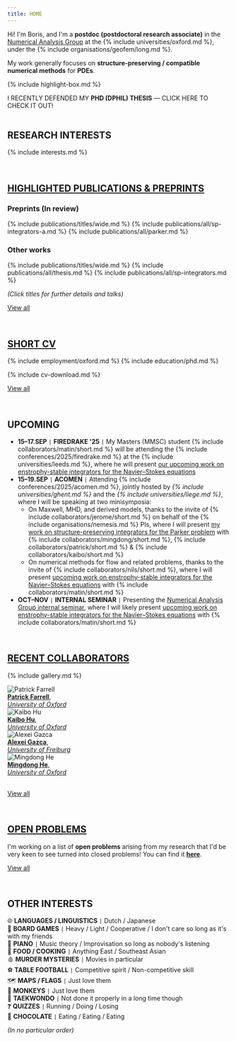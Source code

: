 ```yaml
---
title: HOME
---
```


Hi!
I'm Boris, and I'm a **postdoc (postdoctoral research associate)** in the [Numerical Analysis Group](https://www.maths.ox.ac.uk/groups/numerical-analysis/) at the {% include universities/oxford.md %}, under the {% include organisations/geofem/long.md %}.

My work generally focuses on **structure-preserving / compatible numerical methods** for **PDEs**.

{% include highlight-box.md %}
<div class="highlight-box" onclick="window.location.href='/assets/pdf/thesis.pdf';">
    I RECENTLY DEFENDED MY <b>PHD (DPHIL) THESIS</b> — CLICK HERE TO CHECK IT OUT!
</div>

<!-- <div style="background: repeating-linear-gradient(135deg, #B3532A, #B3532A 10px, #9d4925 10px, #9d4925 20px); color: #FBF6E5; padding: 20px; text-align: center; width: 80%; margin: 0 auto; border-radius: 10px;"><b>
    I'm also currently on the postdoc job market!
</b></div> -->

<br>

## RESEARCH INTERESTS

{% include interests.md %}

<br>

## [HIGHLIGHTED PUBLICATIONS & PREPRINTS](/publications/)

### Preprints (In review)

{% include publications/titles/wide.md %}
{% include publications/all/sp-integrators-a.md %}
{% include publications/all/parker.md %}

### Other works

{% include publications/titles/wide.md %}
{% include publications/all/thesis.md %}
{% include publications/all/sp-integrators.md %}

*(Click titles for further details and talks)*

[View all](/publications/)

<br>

## [SHORT CV](/cv/)

{% include employment/oxford.md %}
{% include education/phd.md %}

{% include cv-download.md %}

[View all](/cv/)

<br>

## UPCOMING

<!-- ### 2025 -->
- **15–17.SEP** <code>&#124;</code> **FIREDRAKE '25** <code>&#124;</code> My Masters (MMSC) student {% include collaborators/matin/short.md %} will be attending the {% include conferences/2025/firedrake.md %} at the {% include universities/leeds.md %}, where he will present [our upcoming work on enstrophy-stable integrators for the Navier–Stokes equations](/publications/enstrophy/)
- **15–19.SEP** <code>&#124;</code> **ACOMEN** <code>&#124;</code> Attending {% include conferences/2025/acomen.md %}, jointly hosted by *{% include universities/ghent.md %}* and the *{% include universities/liege.md %}*, where I will be speaking at two minisymposia:
  - On Maxwell, MHD, and derived models, thanks to the invite of {% include collaborators/jerome/short.md %} on behalf of the {% include organisations/nemesis.md %} PIs, where I will present [my work on structure-preserving integrators for the Parker problem](/publications/parker/) with {% include collaborators/mingdong/short.md %}, {% include collaborators/patrick/short.md %} & {% include collaborators/kaibo/short.md %}
  - On numerical methods for flow and related problems, thanks to the invite of {% include collaborators/nils/short.md %}, where I will present [upcoming work on enstrophy-stable integrators for the Navier–Stokes equations](/publications/enstrophy/) with {% include collaborators/matin/short.md %}
- **OCT–NOV** <code>&#124;</code> **INTERNAL SEMINAR** <code>&#124;</code> Presenting the [Numerical Analysis Group internal seminar](https://www.maths.ox.ac.uk/events/list/670), where I will likely present [upcoming work on enstrophy-stable integrators for the Navier–Stokes equations](/publications/enstrophy/) with {% include collaborators/matin/short.md %}

<!-- *(\*provisional)* -->

<br>

## [RECENT COLLABORATORS](/collaborators/)

{% include gallery.md %}

<div class="gallery">
    <div class="gallery-item">
        <img src="{{ '/assets/img/collaborators/patrick.jpg' | relative_url }}" alt="Patrick Farrell">
        <div class="caption"><a href="https://pefarrell.org/"><b>Patrick Farrell</b></a>, <br> <a href="https://www.maths.ox.ac.uk/"><em>University of Oxford</em></a></div>
    </div>
    <div class="gallery-item">
        <img src="{{ '/assets/img/collaborators/kaibo.jpg' | relative_url }}" alt="Kaibo Hu">
        <div class="caption"><a href="https://kaibohu.github.io/"><b>Kaibo Hu</b></a>, <br> <a href="https://www.maths.ox.ac.uk/"><em>University of Oxford</em></a></div>
    </div>
    <div class="gallery-item">
        <img src="{{ '/assets/img/collaborators/alexei.jpeg' | relative_url }}" alt="Alexei Gazca">
        <div class="caption"><a href="https://gazcaorozco.github.io/home/"><b>Alexei Gazca</b></a>, <br> <a href="https://www.math.uni-freiburg.de/index.html"><em>University of Freiburg</em></a></div>
    </div>
    <div class="gallery-item">
        <img src="{{ '/assets/img/collaborators/mingdong.png' | relative_url }}" alt="Mingdong He">
        <div class="caption"><a href="https://sites.google.com/view/mingdonghe/home/"><b>Mingdong He</b></a>, <br> <a href="https://www.maths.ox.ac.uk/"><em>University of Oxford</em></a></div>
    </div>
</div>

<br>

[View all](/collaborators/)

<br>

## [OPEN PROBLEMS](/open-problems/)

I'm working on a list of **open problems** arising from my research that I'd be very keen to see turned into closed problems!
You can find it [<strong>here</strong>](/open-problems/).

[View all](/open-problems/)

<br>

## OTHER INTERESTS

🌐 **LANGUAGES / LINGUISTICS** <code>&#124;</code> Dutch / Japanese <br>
🎲 **BOARD GAMES** <code>&#124;</code> Heavy / Light / Cooperative / I don't care so long as it's with my friends <br>
🎹 **PIANO** <code>&#124;</code> Music theory / Improvisation so long as nobody's listening <br>
🍴 **FOOD / COOKING** <code>&#124;</code> Anything East / Southeast Asian <br>
🩸 **MURDER MYSTERIES** <code>&#124;</code> Movies in particular <br>
⚽ **TABLE FOOTBALL** <code>&#124;</code> Competitive spirit / Non-competitive skill <br>
🗺️ **MAPS / FLAGS** <code>&#124;</code> Just love them <br>
🐒 **MONKEYS** <code>&#124;</code> Just love them <br>
🥋 **TAEKWONDO** <code>&#124;</code> Not done it properly in a long time though <br>
❓ **QUIZZES** <code>&#124;</code> Running / Doing / Losing <br>
🍫 **CHOCOLATE** <code>&#124;</code> Eating / Eating / Eating <br>

*(In no particular order)*